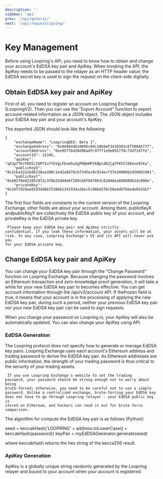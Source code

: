 ```yaml
---
description: ''
sidebar: 'api'
prev: '/api/general/'
next: '/api/requestsigning/'
---
```



# Key Management

Before using Loopring's API, you need to know how to obtain and change your account's EdDSA key pair and ApiKey. When invoking the API, the ApiKey needs to be passed to the relayer as an HTTP header value; the EdDSA secret key is used to sign the request on the client-side digitally.

## Obtain EdDSA key pair and ApiKey

First of all, you need to register an account on Loopring Exchange (LoopringV2). Then you can use the "Export Account" function to export account-related information as a JSON object. The JSON object includes your EdDSA key pair and your account's ApiKey.

The exported JSON should look like the following:

```javascript=
{
    "exchangeName": "LoopringDEX: Beta 1",
    "exchangeAddress": "0x944644Ea989Ec64c2Ab9eF341D383cEf586A5777",
    "accountAddress": "0xe9577b420d96adfc97ff1e9e0557f8c73d7247fe",
    "accountId": 12345,
    "apiKey": "qXJpfTKrF0O5jIDPYIu7YkVgLFbvm5uIgPKBmHP2kBpcdKZjgfFKhIlE8evo9lKa",
    "publicKeyX": "0x2cba32a1bdb218aa380c1e42a8d7dcbf345ec9c914ecf37e34006b34260d1981",
    "publicKeyY": "0xb02f0e022052972c3f8b25d69e6f289cb8f847063c62840ea880089b2dc096e",
    "privateKey": "0x2bf7d29ae0293dd8b7538681341934a26ec5c98bd2f8c58e4d67bbede05d1b7"
}
```

The first four fields are constants to the current version of the Loopring Exchange; other fields are about your account. Among them, publicKeyX andpublicKeyY are collectively the EdDSA public key of your account, and privateKey is the EdDSA private key.

<code> Please keep your EdDSA key pair and ApiKey strictly confidential. If you leak these information, your assets will be at risk. In any case, Loopring Exchange's UI and its API will never ask you for your EdDSA private key. </code>

## Change EdDSA key pair and ApiKey

You can change your EdDSA key pair through the "Change Password" function on Loopring Exchange. Because changing the password involves an Ethereum transaction and zero-knowledge proof generation, it will take a while for your new EdDSA key pair to becomes effective. You can get account information through the /api/v3/account API. If thefrozen field is true, it means that your account is in the processing of applying the new EdDSA key pair, during such a period, neither your previous EdDSA key pair nor your new EdDSA key pair can be used to sign requests.

When you change your password on Loopring.io, your ApiKey will also be automatically updated. You can also change your ApiKey using API.

### EdDSA Generation

The Loopring protocol does not specify how to generate or manage EdDSA key pairs. Loopring Exchange uses each account's Ethereum address and trading password to derive the EdDSA key pair. As Ethereum addresses are public information, the strength of your trading password is thus critical to the security of your trading assets.

<code> If you use Loopring Exchange's website to set the trading password, your password should be strong enough not to worry about being brute-forced; otherwise, you need to be careful not to use a simple password. Unlike a centralized exchange, brute-forcing your EdDSA key does not have to go through Loopring relayer - your EdDSA public key is stored on Ethereum, and hackers can read it out for brute force comparison. </code>

The algorithm for compute the EdDSA key pair is as follows (Python):

seed = keccakHash('LOOPRING' + address.toLowerCase() + keccakHash(password))
keyPair = myEdDSAGenerator.generate(seed)

where keccakHash returns the hex string of the kecca256 result.

### ApiKey Generation

ApiKey is a globally unique string randomly generated by the Loopring relayer and bound to your account when your account is registered.
